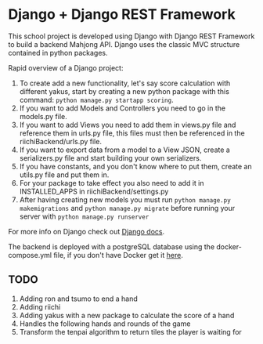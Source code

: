 # Django + Django REST Framework

This school project is developed using Django with Django REST Framework to build a backend Mahjong API.
Django uses the classic MVC structure contained in python packages. 

Rapid overview of a Django project:
1. To create add a new functionality, let's say score calculation with different yakus, start by creating a new python package with this command: `python manage.py startapp scoring`. 
2. If you want to add Models and Controllers you need to go in the models.py file.
3. If you want to add Views you need to add them in views.py file and reference them in urls.py file, this files must then be referenced in the riichiBackend/urls.py file.
4. If you want to export data from a model to a View JSON, create a serializers.py file and start building your own serializers.
5. If you have constants, and you don't know where to put them, create an utils.py file and put them in.
6. For your package to take effect you also need to add it in INSTALLED_APPS in riichiBackend/settings.py
7. After having creating new models you must run `python manage.py makemigrations` and `python manage.py migrate` before running your server with `python manage.py runserver`

For more info on Django check out [Django docs](https://docs.djangoproject.com/en/4.1/).

The backend is deployed with a postgreSQL database using the docker-compose.yml file, if you don't have Docker get it [here](https://docs.docker.com/get-docker/).  

## TODO

1. Adding ron and tsumo to end a hand
2. Adding riichi
3. Adding yakus with a new package to calculate the score of a hand
4. Handles the following hands and rounds of the game
5. Transform the tenpai algorithm to return tiles the player is waiting for